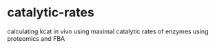 # catalytic-rates
calculating kcat in vivo using maximal catalytic rates of enzymes using proteomics and FBA
